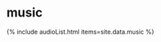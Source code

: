 # music

{% include audioList.html items=site.data.music %}
<script type="text/javascript">
  document.querySelectorAll('audio').forEach(item => {
    item.addEventListener('ended',function(e) {
        var next = document.getElementById(parseInt(e.currentTarget.id) + 1);
        if (next) {
          next.play();
        }
    });
    item.addEventListener('play',function(e) {
        var allOtherAudios = document.querySelectorAll("audio:not([id='" + parseInt(e.currentTarget.id) + "']");
        allOtherAudios.forEach(a => a.pause());
    });
  });
</script>
